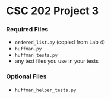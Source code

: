 # CSC 202 Project 3

### Required Files

* `ordered_list.py` (copied from Lab 4)
* `huffman.py`
* `huffman_tests.py`
* any text files you use in your tests

### Optional Files

* `huffman_helper_tests.py`
